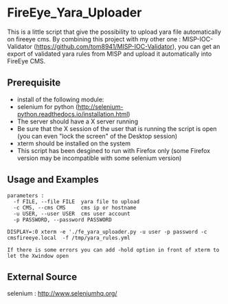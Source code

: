 # FireEye_Yara_Uploader

This is a little script that give the possibility to upload yara file automatically on fireeye cms.
By combining this project with my other one : MISP-IOC-Validator (https://github.com/tom8941/MISP-IOC-Validator),
you can get an export of validated yara rules from MISP and upload it automatically into FireEye CMS.

## Prerequisite

- install of the following module:
 - selenium for python (http://selenium-python.readthedocs.io/installation.html)
- The server should have a X server running
- Be sure that the X session of the user that is running the script is open (you can even "lock the screen" of the Desktop session)
- xterm should be installed on the system
- This script has been desgined to run with Firefox only (some Firefox version may be incompatible with some selenium version)

## Usage and Examples

```
parameters : 
  -f FILE, --file FILE  yara file to upload
  -c CMS, --cms CMS     cms ip or hostname
  -u USER, --user USER  cms user account
  -p PASSWORD, --password PASSWORD

DISPLAY=:0 xterm -e './fe_yara_uploader.py -u user -p password -c cmsfireeye.local  -f /tmp/yara_rules.yml

If there is some errors you can add -hold option in front of xterm to let the Xwindow open
```

## External Source
 
selenium : http://www.seleniumhq.org/
